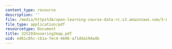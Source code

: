 ```yaml
---
content_type: resource
description: ''
file: /media/https%3A/open-learning-course-data-rc.s3.amazonaws.com/3-094-materials-in-human-experience-spring-2004/ed61c05ccb1a7ec44606a71dda194a4b_32SI03nosering2map.pdf
file_type: application/pdf
resourcetype: Document
title: 32SI03nosering2map.pdf
uid: ed61c05c-cb1a-7ec4-4606-a71dda194a4b
---
```

